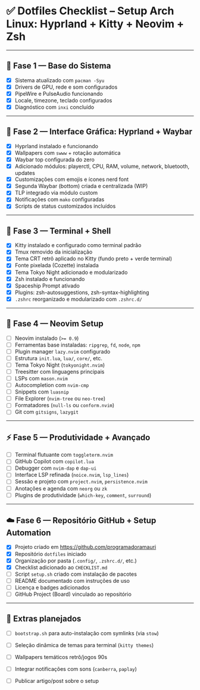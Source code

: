 # ✅ Dotfiles Checklist – Setup Arch Linux: Hyprland + Kitty + Neovim + Zsh

---

## 🧱 Fase 1 — Base do Sistema

- [x] Sistema atualizado com `pacman -Syu`
- [x] Drivers de GPU, rede e som configurados
- [x] PipeWire e PulseAudio funcionando
- [x] Locale, timezone, teclado configurados
- [x] Diagnóstico com `inxi` concluído

---

## 🎨 Fase 2 — Interface Gráfica: Hyprland + Waybar

- [x] Hyprland instalado e funcionando
- [x] Wallpapers com `swww` + rotação automática
- [x] Waybar top configurada do zero
- [x] Adicionado módulos: playerctl, CPU, RAM, volume, network, bluetooth, updates
- [x] Customizações com emojis e ícones nerd font
- [x] Segunda Waybar (bottom) criada e centralizada (WIP)
- [x] TLP integrado via módulo custom
- [x] Notificações com `mako` configuradas
- [x] Scripts de status customizados incluídos

---

## 🧰 Fase 3 — Terminal + Shell

- [x] Kitty instalado e configurado como terminal padrão
- [x] Tmux removido da inicialização
- [x] Tema CRT retrô aplicado no Kitty (fundo preto + verde terminal)
- [x] Fonte pixelada (Cozette) instalada
- [x] Tema Tokyo Night adicionado e modularizado
- [x] Zsh instalado e funcionando
- [x] Spaceship Prompt ativado
- [x] Plugins: zsh-autosuggestions, zsh-syntax-highlighting
- [x] `.zshrc` reorganizado e modularizado com `.zshrc.d/`

---

## 🧠 Fase 4 — Neovim Setup

- [ ] Neovim instalado (`>= 0.9`)
- [ ] Ferramentas base instaladas: `ripgrep`, `fd`, `node`, `npm`
- [ ] Plugin manager `lazy.nvim` configurado
- [ ] Estrutura `init.lua`, `lua/`, `core/`, etc.
- [ ] Tema Tokyo Night (`tokyonight.nvim`)
- [ ] Treesitter com linguagens principais
- [ ] LSPs com `mason.nvim`
- [ ] Autocompletion com `nvim-cmp`
- [ ] Snippets com `luasnip`
- [ ] File Explorer (`nvim-tree` ou `neo-tree`)
- [ ] Formatadores (`null-ls` ou `conform.nvim`)
- [ ] Git com `gitsigns`, `lazygit`

---

## ⚡ Fase 5 — Produtividade + Avançado

- [ ] Terminal flutuante com `toggleterm.nvim`
- [ ] GitHub Copilot com `copilot.lua`
- [ ] Debugger com `nvim-dap` e `dap-ui`
- [ ] Interface LSP refinada (`noice.nvim`, `lsp_lines`)
- [ ] Sessão e projeto com `project.nvim`, `persistence.nvim`
- [ ] Anotações e agenda com `neorg` ou `zk`
- [ ] Plugins de produtividade (`which-key`, `comment`, `surround`)

---

## ☁️ Fase 6 — Repositório GitHub + Setup Automation

- [x] Projeto criado em https://github.com/programadoramauri
- [x] Repositório `dotfiles` iniciado
- [x] Organização por pasta (`.config/`, `.zshrc.d/`, etc.)
- [x] Checklist adicionado ao `CHECKLIST.md`
- [ ] Script `setup.sh` criado com instalação de pacotes
- [ ] README documentado com instruções de uso
- [ ] Licença e badges adicionados
- [ ] GitHub Project (Board) vinculado ao repositório

---

## 🎯 Extras planejados

- [ ] `bootstrap.sh` para auto-instalação com symlinks (via `stow`)
- [ ] Seleção dinâmica de temas para terminal (`kitty themes`)
- [ ] Wallpapers temáticos retrô/jogos 90s
- [ ] Integrar notificações com sons (`canberra`, `paplay`)
- [ ] Publicar artigo/post sobre o setup

